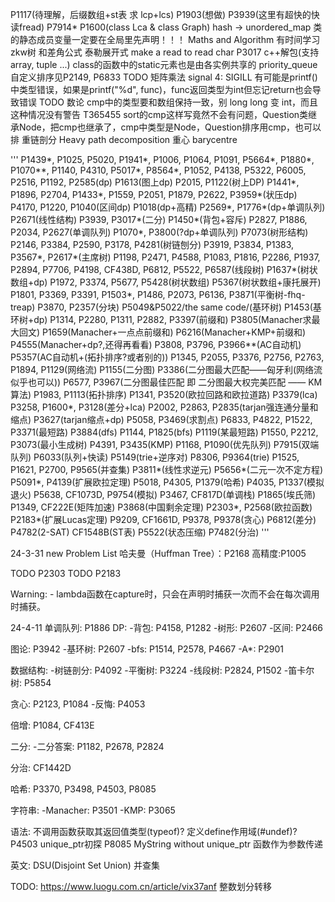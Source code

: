 P1117(待理解，后缀数组+st表 求 lcp+lcs)
P1903(想做)
P3939(这里有超快的快读fread)
P7914*
P1600(class Lca & class Graph)
hash -> unordered_map
类的静态成员变量一定要在全局里先声明！！！
Maths and Algorithm
有时间学习zkw树
和差角公式
泰勒展开式
make a read to read char
P3017 c++解包(支持array, tuple ...)
class的函数中的static元素也是由各实例共享的
priority_queue自定义排序见P2149, P6833
TODO 矩阵乘法
signal 4: SIGILL 有可能是printf()中类型错误，如果是printf("%d", func)，func返回类型为int但忘记return也会导致错误
TODO 数论
cmp中的类型要和数组保持一致，别 long long 变 int，而且这种情况没有警告
T365455 sort的cmp这样写竟然不会有问题，Question类继承Node，把cmp也继承了，cmp中类型是Node，Question排序用cmp，也可以排
重链剖分 Heavy path decomposition
重心 barycentre

'''
P1439*, P1025, P5020, P1941*, P1006, P1064, P1091, P5664*, P1880*, P1070**, P1140, P4310, P5017*, P8564*, P1052, P4138,
P5322, P6005, P2516, P1192, P2585(dp)
P1613(图上dp)
P2015, P1122(树上DP)
P1441*, P1896, P2704, P1433*, P1559, P2051, P1879, P2622, P3959*(状压dp)
P4170, P1220, P1040(区间dp)
P1018(dp+高精)
P2569*, P1776*(dp+单调队列)
P2671(线性结构)
P3939, P3017*(二分)
P1450*(背包+容斥)
P2827, P1886, P2034, P2627(单调队列)
P1070*, P3800(?dp+单调队列)
P7073(树形结构)
P2146, P3384, P2590, P3178, P4281(树链刨分)
P3919, P3834, P1383, P3567*, P2617*(主席树)
P1198, P2471, P4588, P1083, P1816, P2286, P1937, P2894, P7706, P4198, CF438D, P6812, P5522, P6587(线段树)
P1637*(树状数组+dp)
P1972, P3374, P5677, P5428(树状数组)
P5367(树状数组+康托展开)
P1801, P3369, P3391, P1503*, P1486, P2073, P6136, P3871(平衡树-fhq-treap)
P3870, P2357(分块)
P5049&P5022/the same code/(基环树)
P1453(基环树+dp)
P1314, P2280, P1311, P2882, P3397(前缀和)
P3805(Manacher求最大回文)
P1659(Manacher+一点点前缀和)
P6216(Manacher+KMP+前缀和)
P4555(Manacher+dp?,还得再看看)
P3808, P3796, P3966**(AC自动机)
P5357(AC自动机+(拓扑排序?或者别的))
P1345, P2055, P3376, P2756, P2763, P1894, P1129(网络流)
P1155(二分图)
P3386(二分图最大匹配——匈牙利(网络流似乎也可以))
P6577, P3967(二分图最佳匹配 即 二分图最大权完美匹配 —— KM算法)
P1983, P1113(拓扑排序)
P1341, P3520(欧拉回路和欧拉道路)
P3379(lca)
P3258, P1600*, P3128(差分+lca)
P2002, P2863, P2835(tarjan强连通分量和缩点)
P3627(tarjan缩点+dp)
P5058, P3469(求割点)
P6833, P4822, P1522, P3371(最短路)
P3884(dfs)
P1144, P1825(bfs)
P1119(某最短路)
P1550, P2212, P3073(最小生成树)
P4391, P3435(KMP)
P1168, P1090(优先队列)
P7915(双端队列)
P6033(队列+快读)
P5149(trie+逆序对)
P8306, P9364(trie)
P1525, P1621, P2700, P9565(并查集)
P3811*(线性求逆元)
P5656*(二元一次不定方程)
P5091*, P4139(扩展欧拉定理)
P5018, P4305, P1379(哈希)
P4035, P1337(模拟退火)
P5638, CF1073D, P9754(模拟)
P3467, CF817D(单调栈)
P1865(埃氏筛)
P1349, CF222E(矩阵加速)
P3868(中国剩余定理)
P2303*, P2568(欧拉函数)
P2183*(扩展Lucas定理)
P9209, CF1661D, P9378, P9378(贪心)
P6812(差分)
P4782(2-SAT)
CF1548B(ST表)
P5522(状态压缩)
P7482(分治)
'''

24-3-31 new Problem List
哈夫曼（Huffman Tree）：P2168
高精度:P1005

TODO P2303
TODO P2183

Warning: 
    - lambda函数在capture时，只会在声明时捕获一次而不会在每次调用时捕获。

24-4-11
单调队列: P1886
DP:
    -背包: P4158, P1282
    -树形: P2607
    -区间: P2466

图论:
    P3942
    -基环树: P2607
    -bfs: P1514, P2578, P4667
    -A*: P2901

数据结构:
    -树链剖分: P4092
    -平衡树: P3224
    -线段树: P2824, P1502
    -笛卡尔树: P5854

贪心:
    P2123, P1084
    -反悔: P4053

倍增:
    P1084, CF413E

二分:
    -二分答案: P1182, P2678, P2824

分治:
    CF1442D

哈希:
    P3370, P3498, P4503, P8085

字符串:
    -Manacher: P3501
    -KMP: P3065

语法:
不调用函数获取其返回值类型(typeof)?
定义define作用域(#undef)?
P4503 unique_ptr初探
P8085 MyString without unique_ptr
函数作为参数传递

英文:
DSU(Disjoint Set Union) 并查集

TODO:
https://www.luogu.com.cn/article/vix37anf 整数划分转移